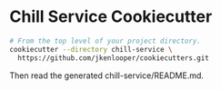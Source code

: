 # Chill Service Cookiecutter

```bash
# From the top level of your project directory.
cookiecutter --directory chill-service \
  https://github.com/jkenlooper/cookiecutters.git
```

Then read the generated chill-service/README.md.

